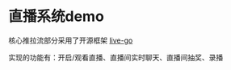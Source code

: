 # 直播系统demo

核心推拉流部分采用了开源框架 [live-go](https://github.com/gwuhaolin/livego)

实现的功能有：开启/观看直播、直播间实时聊天、直播间抽奖、录播